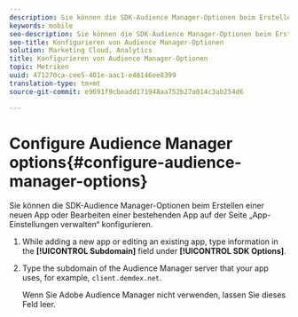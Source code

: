 ```yaml
---
description: Sie können die SDK-Audience Manager-Optionen beim Erstellen einer neuen App oder Bearbeiten einer bestehenden App auf der Seite „App-Einstellungen verwalten“ konfigurieren.
keywords: mobile
seo-description: Sie können die SDK-Audience Manager-Optionen beim Erstellen einer neuen App oder Bearbeiten einer bestehenden App auf der Seite „App-Einstellungen verwalten“ konfigurieren.
seo-title: Konfigurieren von Audience Manager-Optionen
solution: Marketing Cloud, Analytics
title: Konfigurieren von Audience Manager-Optionen
topic: Metriken
uuid: 471270ca-cee5-401e-aac1-e48146ee8399
translation-type: tm+mt
source-git-commit: e9691f9cbeadd171948aa752b27a014c3ab254d6

---
```



# Configure Audience Manager options{#configure-audience-manager-options}

Sie können die SDK-Audience Manager-Optionen beim Erstellen einer neuen App oder Bearbeiten einer bestehenden App auf der Seite „App-Einstellungen verwalten“ konfigurieren.

1. While adding a new app or editing an existing app, type information in the **[!UICONTROL Subdomain]** field under **[!UICONTROL SDK Options]**.

1. Type the subdomain of the Audience Manager server that your app uses, for example, `client.demdex.net`.

   Wenn Sie Adobe Audience Manager nicht verwenden, lassen Sie dieses Feld leer.